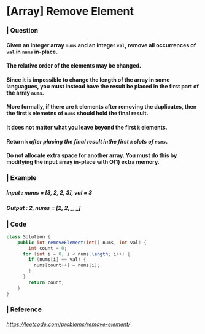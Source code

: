 # [Array] Remove Element

### | Question

#### Given an integer array `nums` and an integer `val`, remove all occurrences of `val` in `nums` in-place. 

#### The relative order of the elements may be changed. 

#### Since it is impossible to change the length of the array in some languagues, you must instead have the result be placed in the first part of the array `nums`. 

#### More formally, if there are `k` elements after removing the duplicates, then the first `k` elemetns of `nums` should hold the final result. 

#### It does not matter what you leave beyond the first `k` elements.

#### Return `k` *after placing the final result inthe first `k` slots of `nums`*.

#### Do not allocate extra space for another array. You must do this by modifying the input array in-place with O(1) extra memory. 

### | Example

##### Input : nums = [3, 2, 2, 3], val = 3

##### Output : 2, nums = [2, 2, _, _]

### | Code

```java
class Solution {
    public int removeElement(int[] nums, int val) {
    	int count = 0;
      for (int i = 0; i < nums.length; i++) {
        if (nums[i] == val) {
          nums[count++] = nums[i];
        }	  
      }
    	return count;    
    }
}
```





### | Reference

###### https://leetcode.com/problems/remove-element/
